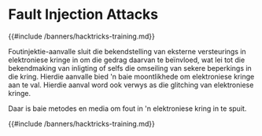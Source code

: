 # Fault Injection Attacks

{{#include /banners/hacktricks-training.md}}

Foutinjektie-aanvalle sluit die bekendstelling van eksterne versteurings in elektroniese kringe in om die gedrag daarvan te beïnvloed, wat lei tot die bekendmaking van inligting of selfs die omseiling van sekere beperkings in die kring. Hierdie aanvalle bied 'n baie moontlikhede om elektroniese kringe aan te val. Hierdie aanval word ook verwys as die glitching van elektroniese kringe.

Daar is baie metodes en media om fout in 'n elektroniese kring in te spuit.

{{#include /banners/hacktricks-training.md}}
